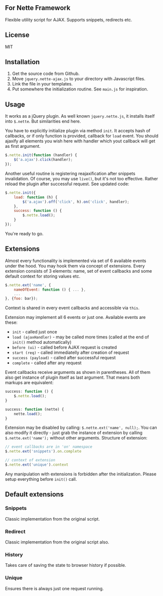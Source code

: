 ## For Nette Framework

Flexible utility script for AJAX. Supports snippets, redirects etc.

## License

MIT

## Installation

1. Get the source code from Github.
2. Move `jquery.nette-ajax.js` to your directory with Javascript files.
3. Link the file in your templates.
4. Put somewhere the initialization routine. See `main.js` for inspiration.

## Usage

It works as a jQuery plugin. As well known `jquery.nette.js`, it installs itself into `$.nette`. But similarities end here.

You have to explicitly initialize plugin via method `init`. It accepts hash of callbacks, or if only function is provided, callback for `load` event. You should ajaxify all elements you wish here with handler which yout callback will get as first argument.

```js
$.nette.init(function (handler) {
	$('a.ajax').click(handler);
});
```

Another useful routine is registering reajaxification after snippets invalidation. Of course, you may use `live()`, but it's not too effective. Rather reload the plugin after successful request. See updated code:

```js
$.nette.init({
	load: function (h) {
		$('a.ajax').off('click', h).on('click', handler);
	},
	success: function () {
		$.nette.load();
	}
});
```

You're ready to go.

## Extensions

Almost every functionality is implemented via set of 6 available events under the hood. You may hook them via concept of extensions. Every extension consists of 3 elements: name, set of event callbacks and some default context for storing values etc.

```js
$.nette.ext('name', {
	nameOfEvent: function () { ... },
	...
}, {foo: bar});
```

Context is shared in every event callbacks and accessible via `this`.

Extension may implement all 6 events or just one. Available events are these:

- `init` -  called just once
- `load (ajaxHandler)` - may be called more times (called at the end of `init()` method automatically)
- `before (ui)` - called before AJAX request is created
- `start (req)` - called immediatelly after creation of request
- `success (payload)` - called after successful request
- `complete` - called after any request

Event callbacks receive arguments as shown in parentheses. All of them also get instance of plugin itself as last argument. That means both markups are equivalent:

```js
success: function () {
	$.nette.load();
}
```

```js
success: function (nette) {
	nette.load();
}
```

Extension may be disabled by calling: `$.nette.ext('name', null);`. You can also modify it directly - just grab the instance of extension by calling `$.nette.ext('name');` without other arguments. Structure of extension:

```js
// event callbacks are in 'on' namespace
$.nette.ext('snippets').on.complete
```

```js
// context of extension
$.nette.ext('unique').context
```

Any manipulation with extensions is forbidden after the initialization. Please setup everything before `init()` call.

## Default extensions

### Snippets

Classic implementation from the original script.

### Redirect

Classic implementation from the original script also.

### History

Takes care of saving the state to browser history if possible.

### Unique

Ensures there is always just one request running.
